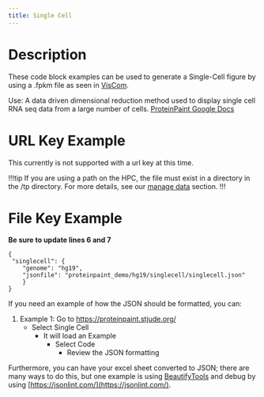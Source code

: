 ```yaml
---
title: Single Cell
---
```


# Description 
These code block examples can be used to generate a Single-Cell figure by using a .fpkm file as seen in [VisCom](https://viz.stjude.cloud/hyde-lab/visualization/retinal-regeneration-single-cell-of-chick-retina-following-nmdagrowth-factor-gf-insulinfgf-treatment~73).

Use: A data driven dimensional reduction method used to display single cell RNA seq data from a large number of cells.
[ProteinPaint Google Docs](https://docs.google.com/document/d/1YVxw2aPru6bAlTzUfE9GAQAvzbiBiqJiBR1X-g5ZBLI/edit)

# URL Key Example
This currently is not supported with a url key at this time. 


!!!tip
If you are using a path on the HPC, the file must exist in a directory in the /tp directory.
For more details, see our [manage data](https://university.stjude.cloud/docs/visualization-community/data-manage/) section.
!!!

# File Key Example

**Be sure to update lines 6 and 7** 
```JS
{
 "singlecell": {
 	"genome": "hg19",
 	"jsonfile": "proteinpaint_demo/hg19/singlecell/singlecell.json"
	}
}
```

If you need an example of how the JSON should be formatted, you can:
1. Example 1: Go to https://proteinpaint.stjude.org/
   * Select Single Cell
      * It will load an Example
         * Select Code 
            * Review the JSON formatting

Furthermore, you can have your excel sheet converted to JSON; there are many ways to do this, but one example is using [BeautifyTools](https://beautifytools.com/excel-to-json-converter.php) and debug by using [https://jsonlint.com/](https://jsonlint.com/).
